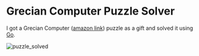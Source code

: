 # Grecian Computer Puzzle Solver

I got a Grecian Computer ([amazon link](https://www.amazon.com/True-Genius-Grecian-Computer/dp/B08469GT8K)) puzzle as a gift and solved it using [Go](https://go.dev/).

![puzzle_solved](media/puzzle_solved.png)
